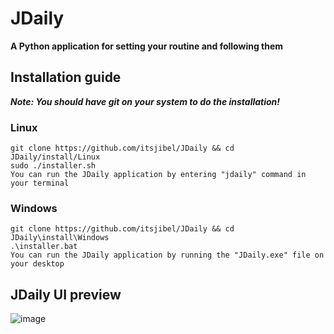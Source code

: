 # JDaily

**A Python application for setting your routine and following them**

## Installation guide

***Note: You should have git on your system to do the installation!***

### Linux

    git clone https://github.com/itsjibel/JDaily && cd JDaily/install/Linux
    sudo ./installer.sh
    You can run the JDaily application by entering "jdaily" command in your terminal 

### Windows

    git clone https://github.com/itsjibel/JDaily && cd JDaily\install\Windows
    .\installer.bat
    You can run the JDaily application by running the "JDaily.exe" file on your desktop

## JDaily UI preview

![image](https://github.com/itsjibel/JDaily/assets/92310427/9f682920-6cc7-4a1b-8375-870103de382c)
